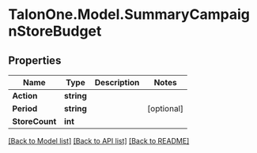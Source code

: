 # TalonOne.Model.SummaryCampaignStoreBudget
## Properties

Name | Type | Description | Notes
------------ | ------------- | ------------- | -------------
**Action** | **string** |  | 
**Period** | **string** |  | [optional] 
**StoreCount** | **int** |  | 

[[Back to Model list]](../README.md#documentation-for-models) [[Back to API list]](../README.md#documentation-for-api-endpoints) [[Back to README]](../README.md)

